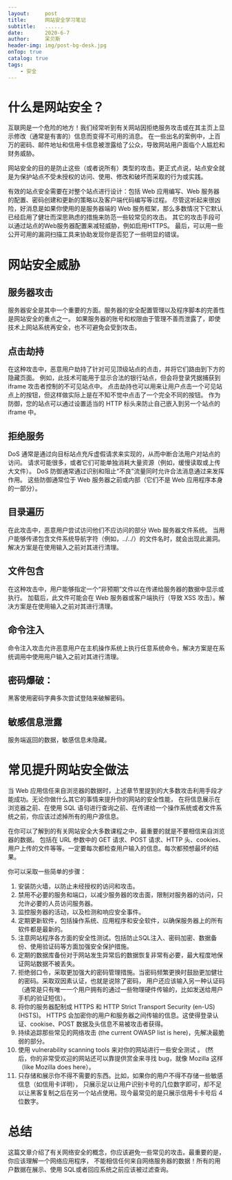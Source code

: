 ```yaml
---
layout:     post
title:      网站安全学习笔记
subtitle:   ......
date:       2020-6-7
author:     呆贝斯
header-img: img/post-bg-desk.jpg
onTop: true
catalog: true
tags:
    - 安全
---
```

# 什么是网站安全？
互联网是一个危险的地方！我们经常听到有关网站因拒绝服务攻击或在其主页上显示修改（通常是有害的）信息而变得不可用的消息。
在一些出名的案例中，上百万的密码、邮件地址和信用卡信息被泄露给了公众，导致网站用户面临个人尴尬和财务威胁。

网站安全的目的是防止这些（或者说所有）类型的攻击。更正式点说，站点安全就是为保护站点不受未授权的访问、使用、修改和破坏而采取的行为或实践。

有效的站点安全需要在对整个站点进行设计：包括 Web 应用编写、Web 服务器的配置、密码创建和更新的策略以及客户端代码编写等过程。
尽管这听起来很凶险，好消息是如果你使用的是服务器端的 Web 服务框架，那么多数情况下它默认已经启用了健壮而深思熟虑的措施来防范一些较常见的攻击。
其它的攻击手段可以通过站点的Web服务器配置来减轻威胁，例如启用HTTPS。
最后，可以用一些公开可用的漏洞扫描工具来协助发现你是否犯了一些明显的错误。

# 网站安全威胁

## 服务器攻击
服务器安全是其中一个重要的方面。服务器的安全配置管理以及程序脚本的完善性是网站安全的重点之一。
如果服务器的账号和权限由于管理不善而泄露了，即使技术上网站系统再安全，也不可避免会受到攻击。

## 点击劫持
在这种攻击中，恶意用户劫持了针对可见顶级站点的点击，并将它们路由到下方的隐藏页面。
例如，此技术可能用于显示合法的银行站点，但会将登录凭据捕获到 iframe 攻击者控制的不可见站点中。
点击劫持也可以用来让用户点击一个可见站点上的按钮，但这样做实际上是在不知不觉中点击了一个完全不同的按钮。
作为防御，您的站点可以通过设置适当的 HTTP 标头来防止自己嵌入到另一个站点的 iframe 中。

## 拒绝服务
DoS 通常是通过向目标站点充斥虚假请求来实现的，从而中断合法用户对站点的访问。
请求可能很多，或者它们可能单独消耗大量资源（例如，缓慢读取或上传大文件）。
DoS 防御通常通过识别和阻止“不良”流量同时允许合法消息通过来发挥作用。
这些防御通常位于 Web 服务器之前或内部（它们不是 Web 应用程序本身的一部分）。

## 目录遍历
在此攻击中，恶意用户尝试访问他们不应访问的部分 Web 服务器文件系统。
当用户能够传递包含文件系统导航字符（例如，../../）的文件名时，就会出现此漏洞。解决方案是在使用输入之前对其进行清理。

## 文件包含 
在这种攻击中，用户能够指定一个“非预期”文件以在传递给服务器的数据中显示或执行。
加载后，此文件可能会在 Web 服务器或客户端执行（导致 XSS 攻击）。解决方案是在使用输入之前对其进行清理。

## 命令注入
命令注入攻击允许恶意用户在主机操作系统上执行任意系统命令。解决方案是在系统调用中使用用户输入之前对其进行清理。

## 密码爆破：
黑客使用密码字典多次尝试登陆来破解密码。

## 敏感信息泄露
服务端返回的数据，敏感信息未隐藏。

# 常见提升网站安全做法
当 Web 应用信任来自浏览器的数据时，上述章节里提到的大多数攻击利用手段才能成功。无论你做什么其它的事情来提升你的网站的安全性能，
在将信息展示在浏览器之前、在使用 SQL 语句进行查询之前、在传递给一个操作系统或者文件系统之前，你应该过滤掉所有的用户源信息。

在你可以了解到的有关网站安全大多数课程之中，最重要的就是不要相信来自浏览器的数据。
包括在 URL 参数中的 GET 请求、POST 请求、HTTP 头、cookies、用户上传的文件等等。一定要每次都检查用户输入的信息。每次都预想最坏的结果。

你可以采取一些简单的步骤：
1. 安装防火墙，以防止未经授权的访问和攻击。
2. 禁用不必要的服务和端口，以减少服务器的攻击面，限制对服务器的访问，只允许必要的人员访问服务器。
3. 监控服务器的活动，以及检测和响应安全事件。
4. 定期更新软件，包括操作系统、应用程序和安全软件，以确保服务器上的所有软件都是最新的。
5. 注意网站程序各方面的安全性测试。包括防止SQL注入、密码加密、数据备份、使用验证码等方面加强安全保护措施。
6. 定期的数据库备份对于网站发生异常后的数据恢复非常有必要，最大程度地保证网站数据不被丢失。
7. 拒绝弱口令，采取更加强大的密码管理措施。当密码频繁更换时鼓励更加健壮的密码。采取双因素认证，也就是说除了密码，
用户还应该输入另一种认证码（通常是只有唯一一个用户拥有的通过一些物理硬件传输的，比如发送给用户手机的验证短信）。
8. 将你的服务器配制成 HTTPS 和 HTTP Strict Transport Security (en-US) (HSTS)。
HTTPS 会加密你的用户和服务器之间传输的信息。这使得登录认证、cookise、POST 数据及头信息不易被攻击者获得。
9. 持续追踪那些常见的网络攻击 (the current OWASP list is here)，先解决最脆弱的部分。
10. 使用 vulnerability scanning tools 来对你的网站进行一些安全测试 。
(然后，你的非常受欢迎的网站还可以靠提供赏金来寻找 bug，就像 Mozilla 这样（like Mozilla does here）。
11. 只存储和展示你不得不需要的东西。比如，如果你的用户不得不存储一些敏感信息（如信用卡详明），
只展示足以让用户识别卡号的几位数字即可，却不足以让黑客复制之后在另一个站点使用。现今最常见的是只展示信用卡卡号后 4 位数字。

# 总结
这篇文章介绍了有关网络安全的概念，你应该避免一些常见的攻击。最重要的是，你应该理解一个网络应用程序，
不能相信任何来自网络服务器的数据！所有的用户数据在展示、使用 SQL或者回应系统之前应该被过滤查询。